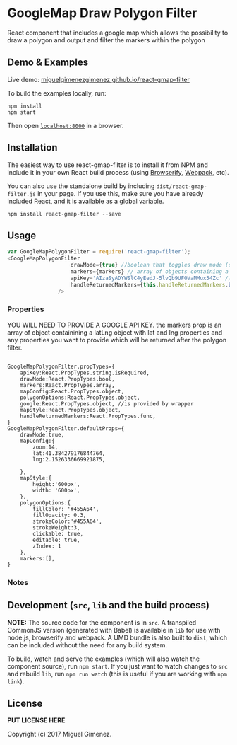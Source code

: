 # GoogleMap Draw Polygon Filter

React component that includes a google map which allows the possibility to draw a polygon and output and filter the markers within the polygon

## Demo & Examples

Live demo: [miguelgimenezgimenez.github.io/react-gmap-filter](http://miguelgimenezgimenez.github.io/react-gmap-filter/)

To build the examples locally, run:

```
npm install
npm start
```

Then open [`localhost:8000`](http://localhost:8000) in a browser.


## Installation

The easiest way to use react-gmap-filter is to install it from NPM and include it in your own React build process (using [Browserify](http://browserify.org), [Webpack](http://webpack.github.io/), etc).

You can also use the standalone build by including `dist/react-gmap-filter.js` in your page. If you use this, make sure you have already included React, and it is available as a global variable.

```
npm install react-gmap-filter --save
```


## Usage


``` js
var GoogleMapPolygonFilter = require('react-gmap-filter');
<GoogleMapPolygonFilter
					drawMode={true} //boolean that toggles draw mode (optional)
					markers={markers} // array of objects containing a latLng property with lat and lng properties
					apiKey='AIzaSyADYWSlC4yEedJ-5lvQb9UFOVaMMux54Zc' //REQUIRED
					handleReturnedMarkers={this.handleReturnedMarkers.bind(this)} //Callback fired when polygon is closed
				/>
```

### Properties

YOU WILL NEED TO PROVIDE A GOOGLE API KEY.
the markers prop is an array of object containining a latLng object with lat and lng properties and any properties you want to provide which will be returned after the polygon filter.
```

GoogleMapPolygonFilter.propTypes={
	apiKey:React.PropTypes.string.isRequired,
	drawMode:React.PropTypes.bool,
	markers:React.PropTypes.array,
	mapConfig:React.PropTypes.object,
	polygonOptions:React.PropTypes.object,
	google:React.PropTypes.object, //is provided by wrapper
	mapStyle:React.PropTypes.object,
	handleReturnedMarkers:React.PropTypes.func,
}
GoogleMapPolygonFilter.defaultProps={
	drawMode:true,
	mapConfig:{
		zoom:14,
		lat:41.384279176844764,
		lng:2.1526336669921875,

	},
	mapStyle:{
		height:'600px',
		width: '600px',
	},
	polygonOptions:{
		fillColor: '#455A64',
		fillOpacity: 0.3,
		strokeColor:'#455A64',
		strokeWeight:3,
		clickable: true,
		editable: true,
		zIndex: 1
	},
	markers:[],
}

```
### Notes



## Development (`src`, `lib` and the build process)

**NOTE:** The source code for the component is in `src`. A transpiled CommonJS version (generated with Babel) is available in `lib` for use with node.js, browserify and webpack. A UMD bundle is also built to `dist`, which can be included without the need for any build system.

To build, watch and serve the examples (which will also watch the component source), run `npm start`. If you just want to watch changes to `src` and rebuild `lib`, run `npm run watch` (this is useful if you are working with `npm link`).

## License

__PUT LICENSE HERE__

Copyright (c) 2017 Miguel Gimenez.

